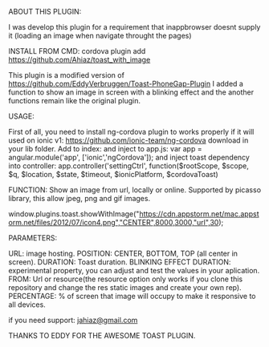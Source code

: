 ABOUT THIS PLUGIN:

I was develop this plugin for a requirement that inappbrowser doesnt supply it (loading an image when navigate throught the pages)

INSTALL FROM CMD: cordova plugin add https://github.com/Ahiaz/toast_with_image

This plugin is a modified version of https://github.com/EddyVerbruggen/Toast-PhoneGap-Plugin
I added a function to show an image in screen with a blinking effect and the another functions remain like the original plugin.

USAGE:

First of all, you need to install ng-cordova plugin to works properly if it will used on ionic v1:
https://github.com/ionic-team/ng-cordova download in your lib folder. Add to index: <script src="js/ng-cordova-master/dist/ng-cordova.js"></script> and inject to app.js: var app = angular.module('app', ['ionic','ngCordova']); and inject toast dependency into controller: app.controller('settingCtrl', function($rootScope, $scope, $q, $location, $state, $timeout, $ionicPlatform, $cordovaToast)

FUNCTION:
Show an image from url, locally or online. Supported by picasso library, this allow jpeg, png and gif images.

window.plugins.toast.showWithImage("https://cdn.appstorm.net/mac.appstorm.net/files/2012/07/icon4.png","CENTER",8000,3000,"url",30);

PARAMETERS:

URL: image hosting.
POSITION: CENTER, BOTTOM, TOP (all center in screen).
DURATION: Toast duration.
BLINKING EFFECT DURATION: experimental property, you can adjust and test the values in your aplication.
FROM: Url or resource(the resource option only works if you clone this repository and change the res static images and create your own rep).
PERCENTAGE: % of screen that image will occupy to make it responsive to all devices.

if you need support: jahiaz@gmail.com

THANKS TO EDDY FOR THE AWESOME TOAST PLUGIN.






